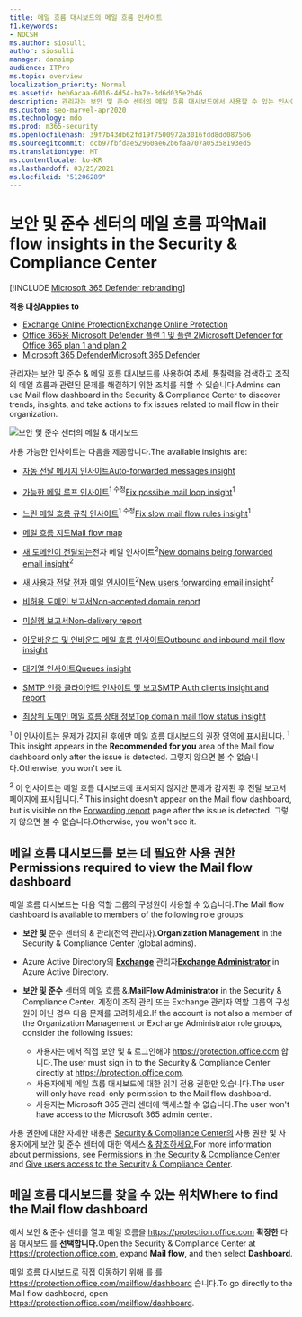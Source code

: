 ```yaml
---
title: 메일 흐름 대시보드의 메일 흐름 인사이트
f1.keywords:
- NOCSH
ms.author: siosulli
author: siosulli
manager: dansimp
audience: ITPro
ms.topic: overview
localization_priority: Normal
ms.assetid: beb6acaa-6016-4d54-ba7e-3d6d035e2b46
description: 관리자는 보안 및 준수 센터의 메일 흐름 대시보드에서 사용할 수 있는 인사이트 및 & 있습니다.
ms.custom: seo-marvel-apr2020
ms.technology: mdo
ms.prod: m365-security
ms.openlocfilehash: 39f7b43db62fd19f7500972a3016fdd8dd0875b6
ms.sourcegitcommit: dcb97fbfdae52960ae62b6faa707a05358193ed5
ms.translationtype: MT
ms.contentlocale: ko-KR
ms.lasthandoff: 03/25/2021
ms.locfileid: "51206289"
---
```

# <a name="mail-flow-insights-in-the-security--compliance-center"></a><span data-ttu-id="c3b8d-103">보안 및 준수 센터의 메일 흐름 파악</span><span class="sxs-lookup"><span data-stu-id="c3b8d-103">Mail flow insights in the Security & Compliance Center</span></span>

[!INCLUDE [Microsoft 365 Defender rebranding](../includes/microsoft-defender-for-office.md)]

<span data-ttu-id="c3b8d-104">**적용 대상**</span><span class="sxs-lookup"><span data-stu-id="c3b8d-104">**Applies to**</span></span>
- [<span data-ttu-id="c3b8d-105">Exchange Online Protection</span><span class="sxs-lookup"><span data-stu-id="c3b8d-105">Exchange Online Protection</span></span>](exchange-online-protection-overview.md)
- [<span data-ttu-id="c3b8d-106">Office 365용 Microsoft Defender 플랜 1 및 플랜 2</span><span class="sxs-lookup"><span data-stu-id="c3b8d-106">Microsoft Defender for Office 365 plan 1 and plan 2</span></span>](defender-for-office-365.md)
- [<span data-ttu-id="c3b8d-107">Microsoft 365 Defender</span><span class="sxs-lookup"><span data-stu-id="c3b8d-107">Microsoft 365 Defender</span></span>](../defender/microsoft-365-defender.md)

<span data-ttu-id="c3b8d-108">관리자는 보안 및 준수 & 메일 흐름 대시보드를 사용하여 추세, 통찰력을 검색하고 조직의 메일 흐름과 관련된 문제를 해결하기 위한 조치를 취할 수 있습니다.</span><span class="sxs-lookup"><span data-stu-id="c3b8d-108">Admins can use Mail flow dashboard in the Security & Compliance Center to discover trends, insights, and take actions to fix issues related to mail flow in their organization.</span></span>

![보안 및 준수 센터의 메일 & 대시보드](../../media/mail-flow-dashboard-v2.png)

<span data-ttu-id="c3b8d-110">사용 가능한 인사이트는 다음을 제공합니다.</span><span class="sxs-lookup"><span data-stu-id="c3b8d-110">The available insights are:</span></span>

- [<span data-ttu-id="c3b8d-111">자동 전달 메시지 인사이트</span><span class="sxs-lookup"><span data-stu-id="c3b8d-111">Auto-forwarded messages insight</span></span>](mfi-auto-forwarded-messages-report.md)

- <span data-ttu-id="c3b8d-112">[가능한 메일 루프 인사이트](mfi-mail-loop-insight.md)<sup>1 수정</sup></span><span class="sxs-lookup"><span data-stu-id="c3b8d-112">[Fix possible mail loop insight](mfi-mail-loop-insight.md)<sup>1</sup></span></span>

- <span data-ttu-id="c3b8d-113">[느린 메일 흐름 규칙 인사이트](mfi-slow-mail-flow-rules-insight.md)<sup>1 수정</sup></span><span class="sxs-lookup"><span data-stu-id="c3b8d-113">[Fix slow mail flow rules insight](mfi-slow-mail-flow-rules-insight.md)<sup>1</sup></span></span>

- [<span data-ttu-id="c3b8d-114">메일 흐름 지도</span><span class="sxs-lookup"><span data-stu-id="c3b8d-114">Mail flow map</span></span>](mfi-mail-flow-map-report.md)

- <span data-ttu-id="c3b8d-115">[새 도메인이 전달되는](mfi-new-domains-being-forwarded-email.md)전자 메일 인사이트<sup>2</sup></span><span class="sxs-lookup"><span data-stu-id="c3b8d-115">[New domains being forwarded email insight](mfi-new-domains-being-forwarded-email.md)<sup>2</sup></span></span>

- <span data-ttu-id="c3b8d-116">[새 사용자 전달 전자 메일 인사이트](mfi-new-users-forwarding-email.md)<sup>2</sup></span><span class="sxs-lookup"><span data-stu-id="c3b8d-116">[New users forwarding email insight](mfi-new-users-forwarding-email.md)<sup>2</sup></span></span>

- [<span data-ttu-id="c3b8d-117">비허용 도메인 보고서</span><span class="sxs-lookup"><span data-stu-id="c3b8d-117">Non-accepted domain report</span></span>](mfi-non-accepted-domain-report.md)

- [<span data-ttu-id="c3b8d-118">미실행 보고서</span><span class="sxs-lookup"><span data-stu-id="c3b8d-118">Non-delivery report</span></span>](mfi-non-delivery-report.md)

- [<span data-ttu-id="c3b8d-119">아웃바운드 및 인바운드 메일 흐름 인사이트</span><span class="sxs-lookup"><span data-stu-id="c3b8d-119">Outbound and inbound mail flow insight</span></span>](mfi-outbound-and-inbound-mail-flow.md)

- [<span data-ttu-id="c3b8d-120">대기열 인사이트</span><span class="sxs-lookup"><span data-stu-id="c3b8d-120">Queues insight</span></span>](mfi-queue-alerts-and-queues.md)

- [<span data-ttu-id="c3b8d-121">SMTP 인증 클라이언트 인사이트 및 보고</span><span class="sxs-lookup"><span data-stu-id="c3b8d-121">SMTP Auth clients insight and report</span></span>](mfi-smtp-auth-clients-report.md)

- [<span data-ttu-id="c3b8d-122">최상위 도메인 메일 흐름 상태 정보</span><span class="sxs-lookup"><span data-stu-id="c3b8d-122">Top domain mail flow status insight</span></span>](mfi-domain-mail-flow-status-insight.md)

<span data-ttu-id="c3b8d-123"><sup>1</sup> 이 인사이트는 문제가 감지된 후에만 메일 흐름 대시보드의 권장 영역에 표시됩니다. </span><span class="sxs-lookup"><span data-stu-id="c3b8d-123"><sup>1</sup> This insight appears in the **Recommended for you** area of the Mail flow dashboard only after the issue is detected.</span></span> <span data-ttu-id="c3b8d-124">그렇지 않으면 볼 수 없습니다.</span><span class="sxs-lookup"><span data-stu-id="c3b8d-124">Otherwise, you won't see it.</span></span>

<span data-ttu-id="c3b8d-125"><sup>2</sup> 이 인사이트는 메일 흐름 대시보드에 표시되지 않지만 [](view-mail-flow-reports.md#forwarding-report) 문제가 감지된 후 전달 보고서 페이지에 표시됩니다.</span><span class="sxs-lookup"><span data-stu-id="c3b8d-125"><sup>2</sup> This insight doesn't appear on the Mail flow dashboard, but is visible on the [Forwarding report](view-mail-flow-reports.md#forwarding-report) page after the issue is detected.</span></span> <span data-ttu-id="c3b8d-126">그렇지 않으면 볼 수 없습니다.</span><span class="sxs-lookup"><span data-stu-id="c3b8d-126">Otherwise, you won't see it.</span></span>

## <a name="permissions-required-to-view-the-mail-flow-dashboard"></a><span data-ttu-id="c3b8d-127">메일 흐름 대시보드를 보는 데 필요한 사용 권한</span><span class="sxs-lookup"><span data-stu-id="c3b8d-127">Permissions required to view the Mail flow dashboard</span></span>

<span data-ttu-id="c3b8d-128">메일 흐름 대시보드는 다음 역할 그룹의 구성원이 사용할 수 있습니다.</span><span class="sxs-lookup"><span data-stu-id="c3b8d-128">The Mail flow dashboard is available to members of the following role groups:</span></span>

- <span data-ttu-id="c3b8d-129">**보안 및** 준수 센터의 & 관리(전역 관리자).</span><span class="sxs-lookup"><span data-stu-id="c3b8d-129">**Organization Management** in the Security & Compliance Center (global admins).</span></span>

- <span data-ttu-id="c3b8d-130">Azure Active Directory의 **[Exchange](/azure/active-directory/users-groups-roles/directory-assign-admin-roles#exchange-administrator)** 관리자</span><span class="sxs-lookup"><span data-stu-id="c3b8d-130">**[Exchange Administrator](/azure/active-directory/users-groups-roles/directory-assign-admin-roles#exchange-administrator)** in Azure Active Directory.</span></span>

- <span data-ttu-id="c3b8d-131">**보안 및 준수** 센터의 메일 흐름 &.</span><span class="sxs-lookup"><span data-stu-id="c3b8d-131">**MailFlow Administrator** in the Security & Compliance Center.</span></span> <span data-ttu-id="c3b8d-132">계정이 조직 관리 또는 Exchange 관리자 역할 그룹의 구성원이 아닌 경우 다음 문제를 고려하세요.</span><span class="sxs-lookup"><span data-stu-id="c3b8d-132">If the account is not also a member of the Organization Management or Exchange Administrator role groups, consider the following issues:</span></span>
  - <span data-ttu-id="c3b8d-133">사용자는 에서 직접 보안 및 & 로그인해야 <https://protection.office.com> 합니다.</span><span class="sxs-lookup"><span data-stu-id="c3b8d-133">The user must sign in to the Security & Compliance Center directly at <https://protection.office.com>.</span></span>
  - <span data-ttu-id="c3b8d-134">사용자에게 메일 흐름 대시보드에 대한 읽기 전용 권한만 있습니다.</span><span class="sxs-lookup"><span data-stu-id="c3b8d-134">The user will only have read-only permission to the Mail flow dashboard.</span></span>
  - <span data-ttu-id="c3b8d-135">사용자는 Microsoft 365 관리 센터에 액세스할 수 없습니다.</span><span class="sxs-lookup"><span data-stu-id="c3b8d-135">The user won't have access to the Microsoft 365 admin center.</span></span>

<span data-ttu-id="c3b8d-136">사용 권한에 대한 자세한 내용은 [Security & Compliance Center의](permissions-in-the-security-and-compliance-center.md) 사용 권한 및 사용자에게 보안 및 준수 센터에 대한 액세스 [& 참조하세요.](grant-access-to-the-security-and-compliance-center.md)</span><span class="sxs-lookup"><span data-stu-id="c3b8d-136">For more information about permissions, see [Permissions in the Security & Compliance Center](permissions-in-the-security-and-compliance-center.md) and [Give users access to the Security & Compliance Center](grant-access-to-the-security-and-compliance-center.md).</span></span>

## <a name="where-to-find-the-mail-flow-dashboard"></a><span data-ttu-id="c3b8d-137">메일 흐름 대시보드를 찾을 수 있는 위치</span><span class="sxs-lookup"><span data-stu-id="c3b8d-137">Where to find the Mail flow dashboard</span></span>

<span data-ttu-id="c3b8d-138">에서 보안 & 준수 센터를 열고 메일 흐름을 <https://protection.office.com> **확장한** 다음 대시보드 를 **선택합니다.**</span><span class="sxs-lookup"><span data-stu-id="c3b8d-138">Open the Security & Compliance Center at <https://protection.office.com>, expand **Mail flow**, and then select **Dashboard**.</span></span>

<span data-ttu-id="c3b8d-139">메일 흐름 대시보드로 직접 이동하기 위해 를 를 <https://protection.office.com/mailflow/dashboard> 습니다.</span><span class="sxs-lookup"><span data-stu-id="c3b8d-139">To go directly to the Mail flow dashboard, open <https://protection.office.com/mailflow/dashboard>.</span></span>